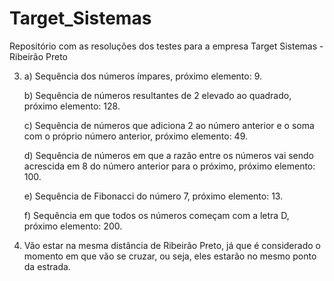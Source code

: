 # Target_Sistemas
 Repositório com as resoluções dos testes para a empresa Target Sistemas - Ribeirão Preto

3) a) Sequência dos números ímpares, próximo elemento: 9.
     
   b) Sequência de números resultantes de 2 elevado ao quadrado, próximo elemento: 128.

   c) Sequência de números que adiciona 2 ao número anterior e o soma com o próprio número anterior, próximo elemento: 49.

   d) Sequência de números em que a razão entre os números vai sendo acrescida em 8 do número anterior para o próximo, próximo elemento: 100.

   e) Sequência de Fibonacci do número 7, próximo elemento: 13.

   f) Sequência em que todos os números começam com a letra D, próximo elemento: 200. 
     
4) Vão estar na mesma distância de Ribeirão Preto, já que é considerado o momento em que vão se cruzar, ou seja, eles estarão no mesmo ponto da estrada.
